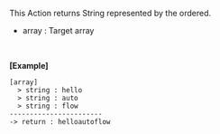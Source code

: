 This Action returns String represented by the ordered.
<br/>
- array : Target array
<br/>

**[Example]**
```
[array]
  > string : hello
  > string : auto
  > string : flow
-----------------------
-> return : helloautoflow
```
